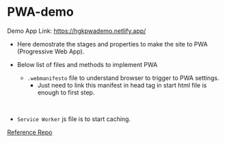 # PWA-demo

Demo App Link: https://hgkpwademo.netlify.app/

* Here demostrate the stages and properties to make the site to PWA (Progressive Web App).

* Below list of files and methods to implement PWA
  *  `.webmanifesto` file to understand browser to trigger to PWA settings.
  &nbsp;
      * Just need to link this manifest in head tag in start html file is enough to first step.
<br>

  *  `Service Worker` js file is to start caching.
  
  
 [Reference Repo](https://github.com/marcushellberg/bad-news)
